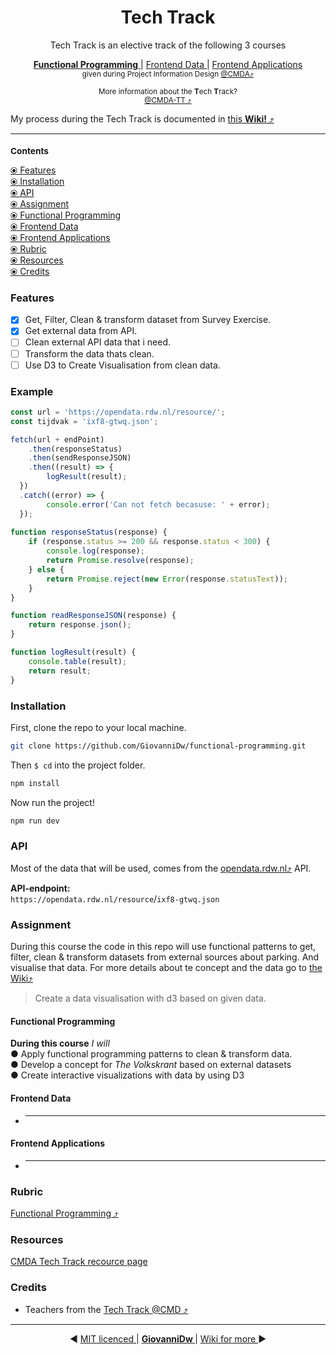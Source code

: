 <h1 align="center">Tech Track</h1>

<div align="center">
 Tech Track is an elective track of the following 3 courses<br>
</div>
<div align="center">
  <p>
    <a href="https://cmda-tt.github.io/course-20-21/courses/functional-programming/">
      <b>Functional Programming</b>
    </a>
    <span> | </span>
    <a href="https://cmda-tt.github.io/course-20-21/courses/frontend-data/">
      Frontend Data
    </a>
    <span> | </span>
    <a href="https://cmda-tt.github.io/course-20-21/courses/frontend-applications/">
      Frontend Applications
    </a>
    <br>
    <sup>given during Project Information Design <a href="https://github.com/cmda">@CMDA⤴︎</a></sup>
  </p>
  
</div>
<sup align="center">

More information about the **T**ech **T**rack?  
[@CMDA-TT ⤴︎](https://github.com/cmda-tt/course-20-21)  

</sup>

<p align="center">

My process during the Tech Track is documented in [this **Wiki!** ⤴︎](https://github.com/GiovanniDw/functional-programming/wiki/)

</p>


---

<sub>

### Contents

</sub>

[ ⦿ Features](#features)  
[ ⦿ Installation](#installation)  
[ ⦿ API](#api)  
[ ⦿ Assignment](#assignment)  
  [ ⦿ Functional Programming](#functional-programming-1)  
  [ ⦿ Frontend Data](#frontend-data)  
  [ ⦿ Frontend Applications](#frontend-applications)  
[ ⦿ Rubric](#rubric)  
[ ⦿ Resources](#resources)  
[ ⦿ Credits](#credits)  



### Features

- [x] Get, Filter, Clean & transform dataset from Survey Exercise.
- [x] Get external data from API.
- [ ] Clean external API data that i need.
- [ ] Transform the data thats clean.
- [ ] Use D3 to Create Visualisation from clean data.

### Example

```javascript
const url = 'https://opendata.rdw.nl/resource/';
const tijdvak = 'ixf8-gtwq.json';

fetch(url + endPoint)
	.then(responseStatus)
	.then(sendResponseJSON)
	.then((result) => {
		logResult(result);
  })
  .catch((error) => {
		console.error('Can not fetch becasuse: ' + error);
  });
  
function responseStatus(response) {
	if (response.status >= 200 && response.status < 300) {
		console.log(response);
		return Promise.resolve(response);
	} else {
		return Promise.reject(new Error(response.statusText));
	}
}

function readResponseJSON(response) {
	return response.json();
}

function logResult(result) {
	console.table(result);
	return result;
}


```

### Installation

First, clone the repo to your local machine.

```zsh
git clone https://github.com/GiovanniDw/functional-programming.git
```

Then ` $ cd ` into the project folder.

```zsh
npm install
```

Now run the project!

```zsh
npm run dev
```

### API

Most of the data that will be used, comes from the [opendata.rdw.nl⤴︎](https://opendata.rdw.nl) API.

**API-endpoint:**  
`https://opendata.rdw.nl/resource`/`ixf8-gtwq.json`

### Assignment

During this course the code in this repo will use functional patterns to get, filter, clean & transform datasets from external sources about parking. And visualise that data. For more details about te concept and the data go to [the Wiki⤴︎](https://github.com/GiovanniDw/functional-programming/wiki/Concept)

> Create a data visualisation with d3 based on given data.
>
#### Functional Programming

**During this course** _I will_   
● Apply functional programming patterns to clean & transform data.  
● Develop a concept for _The Volkskrant_ based on external datasets  
● Create interactive visualizations with data by using D3  

#### Frontend Data

- _____

#### Frontend Applications

- _____

### Rubric

[Functional Programming ⤴︎](https://github.com/cmda-tt/course-20-21/blob/master/pages/functional-programming/assessment.md)

### Resources

[CMDA Tech Track recource page](https://cmda-tt.github.io/course-20-21/resources/)


### Credits

- Teachers from the [Tech Track @CMD ⤴︎](https://github.com/cmda-tt/)

---

<p align="center"> 
◀︎ <a align="left" href="https://github.com/GiovanniDw/functional-programming/blob/main/LICENSE"> MIT licenced </a> | <a align="center" href="https://github.com/GiovanniDw/functional-programming/wiki"><b> GiovanniDw </b> </a> | <a align="right" href="https://github.com/GiovanniDw/functional-programming/wiki"> Wiki for more </a> ▶︎ </p>
